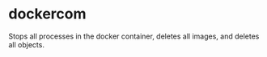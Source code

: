 # dockercom
Stops all processes in the docker container, deletes all images, and deletes all objects.
